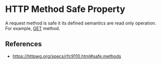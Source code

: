 # HTTP Method Safe Property

A request method is safe it its defined semantics are read only operation. For example, [GET](/http/methods/get) method.

## References

- https://httpwg.org/specs/rfc9110.html#safe.methods
